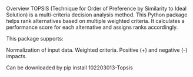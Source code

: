 Overview
TOPSIS (Technique for Order of Preference by Similarity to Ideal Solution) is a multi-criteria decision analysis method. 
This Python package helps rank alternatives based on multiple weighted criteria.
It calculates a performance score for each alternative and assigns ranks accordingly.

This package supports:

Normalization of input data.
Weighted criteria.
Positive (+) and negative (-) impacts.

Can be downloaded by 
pip install 102203013-Topsis
